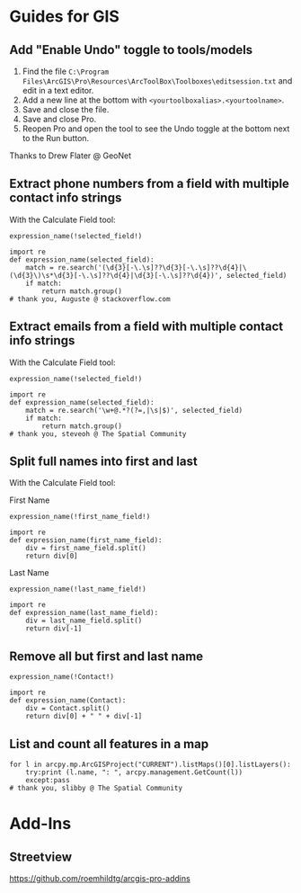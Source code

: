 # Guides for GIS

## Add "Enable Undo" toggle to tools/models

1. Find the file `C:\Program Files\ArcGIS\Pro\Resources\ArcToolBox\Toolboxes\editsession.txt` and edit in a text editor.
2. Add a new line at the bottom with `<yourtoolboxalias>.<yourtoolname>`.
3. Save and close the file.
4. Save and close Pro.
5. Reopen Pro and open the tool to see the Undo toggle at the bottom next to the Run button.

Thanks to Drew Flater @ GeoNet

## Extract phone numbers from a field with multiple contact info strings

With the Calculate Field tool:

```expression_name(!selected_field!)```

```
import re
def expression_name(selected_field):
    match = re.search('(\d{3}[-\.\s]??\d{3}[-\.\s]??\d{4}|\(\d{3}\)\s*\d{3}[-\.\s]??\d{4}|\d{3}[-\.\s]??\d{4})', selected_field)
    if match:
        return match.group()
# thank you, Auguste @ stackoverflow.com        
```

## Extract emails from a field with multiple contact info strings

With the Calculate Field tool:

```expression_name(!selected_field!)```

```
import re
def expression_name(selected_field):
    match = re.search('\w+@.*?(?=,|\s|$)', selected_field)
    if match:
        return match.group()
# thank you, steveoh @ The Spatial Community                    
```

## Split full names into first and last

With the Calculate Field tool:

First Name

```expression_name(!first_name_field!)```

```
import re
def expression_name(first_name_field):
    div = first_name_field.split()  
    return div[0]
```

Last Name

```expression_name(!last_name_field!)```

```
import re
def expression_name(last_name_field):
    div = last_name_field.split()  
    return div[-1]
```

## Remove all but first and last name

```expression_name(!Contact!)```

```
import re
def expression_name(Contact):
    div = Contact.split()  
    return div[0] + " " + div[-1]
```

## List and count all features in a map

```
for l in arcpy.mp.ArcGISProject("CURRENT").listMaps()[0].listLayers():
    try:print (l.name, ": ", arcpy.management.GetCount(l))
    except:pass
# thank you, slibby @ The Spatial Community    
```

# Add-Ins

## Streetview

https://github.com/roemhildtg/arcgis-pro-addins
